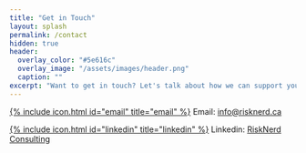 ```yaml
---
title: "Get in Touch"
layout: splash
permalink: /contact
hidden: true
header:
  overlay_color: "#5e616c"
  overlay_image: "/assets/images/header.png"
  caption: ""
excerpt: "Want to get in touch? Let's talk about how we can support your business. Here's how to reach us:"    
---
```


[{% include icon.html id="email" title="email" %}](mailto:info@risknerd.ca) Email: [info@risknerd.ca](mailto:info@risknerd.ca "Send us an email")

[{% include icon.html id="linkedin" title="linkedin" %}](https://www.linkedin.com/company/risknerd) Linkedin: [RiskNerd Consulting](https://www.linkedin.com/company/risknerd "Connect on LinkedIn")
